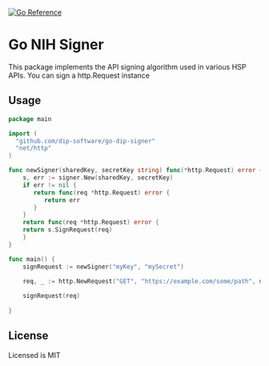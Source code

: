 [![Go Reference](https://pkg.go.dev/badge/github.com/dip-software/go-dip-signer.svg)](https://pkg.go.dev/github.com/dip-software/go-dip-signer)

# Go NIH Signer

This package implements the API signing algorithm used in various HSP APIs.
You can sign a http.Request instance 

## Usage

```go
package main

import (
  "github.com/dip-software/go-dip-signer"
  "net/http"
)

func newSigner(sharedKey, secretKey string) func(*http.Request) error {
    s, err := signer.New(sharedKey, secretKey)
    if err != nil {
       return func(req *http.Request) error {
          return err
       }
    }
    return func(req *http.Request) error {
	return s.SignRequest(req)
    }	
}

func main() {
    signRequest := newSigner("myKey", "mySecret")

    req, _ := http.NewRequest("GET", "https://example.com/some/path", nil)
    
    signRequest(req)
     
}

```
## License

Licensed is MIT
